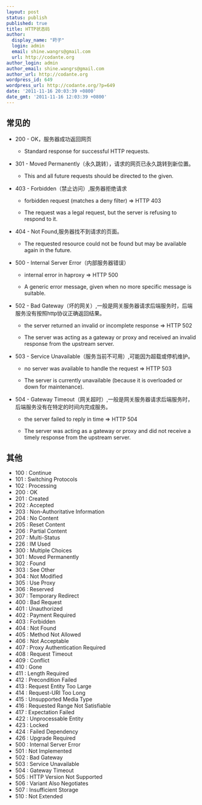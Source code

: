 ```yaml
---
layout: post
status: publish
published: true
title: HTTP状态码
author:
  display_name: "莳子"
  login: admin
  email: shine.wangrs@gmail.com
  url: http://codante.org
author_login: admin
author_email: shine.wangrs@gmail.com
author_url: http://codante.org
wordpress_id: 649
wordpress_url: http://codante.org/?p=649
date: '2011-11-16 20:03:39 +0800'
date_gmt: '2011-11-16 12:03:39 +0800'
---
```


## 常见的

* 200 - OK，服务器成功返回网页
  
  - Standard response for successful HTTP requests.
* 301 - Moved Permanently（永久跳转），请求的网页已永久跳转到新位置。  
  
  - This and all future requests should be directed to the given.
* 403 - Forbidden（禁止访问）,服务器拒绝请求  
  
  - forbidden request (matches a deny filter) =&gt; HTTP 403  
  
  - The request was a legal request, but the server is refusing to respond to it.
* 404 - Not Found,服务器找不到请求的页面。  
  
  - The requested resource could not be found but may be available again in the future.
* 500 - Internal Server Error（内部服务器错误）  
  
  - internal error in haproxy =&gt; HTTP 500  
  
  - A generic error message, given when no more specific message is suitable.
* 502 - Bad Gateway（坏的网关）,一般是网关服务器请求后端服务时，后端服务没有按照http协议正确返回结果。  
  
  - the server returned an invalid or incomplete response =&gt; HTTP 502  
  
  - The server was acting as a gateway or proxy and received an invalid response from the upstream server.
* 503 - Service Unavailable（服务当前不可用）,可能因为超载或停机维护。  
  
  - no server was available to handle the request =&gt; HTTP 503  
  
  - The server is currently unavailable (because it is overloaded or down for maintenance).
* 504 - Gateway Timeout（网关超时）,一般是网关服务器请求后端服务时，后端服务没有在特定的时间内完成服务。  
  
  - the server failed to reply in time =&gt; HTTP 504  
  
  - The server was acting as a gateway or proxy and did not receive a timely response from the upstream server.

## 其他

* 100 : Continue
* 101 : Switching Protocols
* 102 : Processing
* 200 : OK
* 201 : Created
* 202 : Accepted
* 203 : Non-Authoritative Information
* 204 : No Content
* 205 : Reset Content
* 206 : Partial Content
* 207 : Multi-Status
* 226 : IM Used
* 300 : Multiple Choices
* 301 : Moved Permanently
* 302 : Found
* 303 : See Other
* 304 : Not Modified
* 305 : Use Proxy
* 306 : Reserved
* 307 : Temporary Redirect
* 400 : Bad Request
* 401 : Unauthorized
* 402 : Payment Required
* 403 : Forbidden
* 404 : Not Found
* 405 : Method Not Allowed
* 406 : Not Acceptable
* 407 : Proxy Authentication Required
* 408 : Request Timeout
* 409 : Conflict
* 410 : Gone
* 411 : Length Required
* 412 : Precondition Failed
* 413 : Request Entity Too Large
* 414 : Request-URI Too Long
* 415 : Unsupported Media Type
* 416 : Requested Range Not Satisfiable
* 417 : Expectation Failed
* 422 : Unprocessable Entity
* 423 : Locked
* 424 : Failed Dependency
* 426 : Upgrade Required
* 500 : Internal Server Error
* 501 : Not Implemented
* 502 : Bad Gateway
* 503 : Service Unavailable
* 504 : Gateway Timeout
* 505 : HTTP Version Not Supported
* 506 : Variant Also Negotiates
* 507 : Insufficient Storage
* 510 : Not Extended